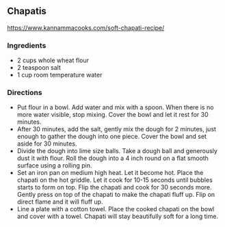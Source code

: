 ## Chapatis
<https://www.kannammacooks.com/soft-chapati-recipe/>

### Ingredients
- 2 cups whole wheat flour
- 2 teaspoon salt
- 1 cup room temperature water

### Directions
- Put flour in a bowl. Add water and mix with a spoon. When there is no more water visible, stop mixing. Cover the bowl and let it rest for 30 minutes.
- After 30 minutes, add the salt, gently mix the dough for 2 minutes, just enough to gather the dough into one piece. Cover the bowl and set aside for 30 minutes.
- Divide the dough into lime size balls. Take a dough ball and generously dust it with flour. Roll the dough into a 4 inch round on a flat smooth surface using a rolling pin.
- Set an iron pan on medium high heat. Let it become hot. Place the chapati on the hot griddle. Let it cook for 10-15 seconds until bubbles starts to form on top. Flip the chapati and cook for 30 seconds more. Gently press on top of the chapati to make the chapati fluff up. Flip on direct flame and it will fluff up.
- Line a plate with a cotton towel. Place the cooked chapati on the bowl and cover with a towel. Chapati will stay beautifully soft for a long time.
